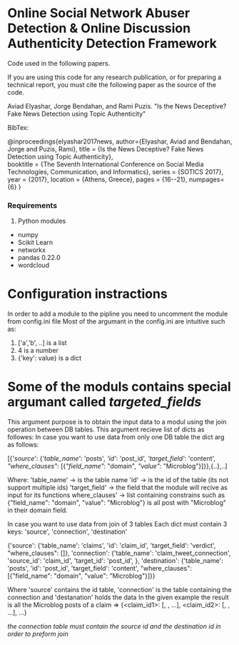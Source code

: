 # Online Social Network Abuser Detection & Online Discussion Authenticity Detection Framework
Code used in the following papers.

If you are using this code for any research publication, or for preparing a technical report, you must cite the following paper as the source of the code.

Aviad Elyashar, Jorge Bendahan, and Rami Puzis. "Is the News Deceptive? Fake News Detection using Topic Authenticity"

BibTex:

@inproceedings{elyashar2017news,
 author={Elyashar, Aviad and Bendahan, Jorge and Puzis, Rami},
 title     = {Is the News Deceptive? Fake News Detection using Topic Authenticity},  
 booktitle = {The Seventh International Conference on Social Media Technologies, Communication, and Informatics},
 series = {SOTICS 2017},
 year = {2017},
 location = {Athens, Greece},
 pages     = {16--21},
 numpages={6}
 }

### Requirements
1. Python modules
  * numpy
  * Scikit Learn
  * networkx
  * pandas 0.22.0
  * wordcloud
  
  
# Configuration instractions
In order to add a module to the pipline you need to uncomment the module from config.ini file
Most of the argumant in the config.ini are intuitive such as:
1. ['a','b', ..] is a list
2. 4 is a number
3. {'key': value} is a dict

# Some of the moduls contains special argumant called *targeted_fields*
This argument purpose is to obtain the input data to a modul using the join operation between DB tables.
This argument recieve list of dicts as followes:
In case you want to use data from only one DB table the dict arg as follows:

[{*'source'*: {*'table_name'*: 'posts', *'id'*: 'post_id', *'target_field'*: 'content', *"where_clauses"*: [{*"field_name"*: "domain", *"value"*: "Microblog"}]}},{..},..]

Where:
'table_name' -> is the table name
'id' -> is the id of the table (its not support multiple ids)
'target_field' -> the field that the module will recive as input for its functions
where_clauses' -> list containing constrains such as {"field_name": "domain", "value": "Microblog"} is all post with "Microblog" in their domain field.

In case you want to use data from join of 3 tables
Each dict must contain 3 keys: 'source', 'connection', 'destination'

{'source': {'table_name': 'claims', 'id': 'claim_id', 'target_field': 'verdict', "where_clauses": []},
 'connection': {'table_name': 'claim_tweet_connection', 'source_id': 'claim_id', 'target_id': 'post_id', }, 
 'destination': {'table_name': 'posts', 'id': 'post_id', 'target_field': 'content', "where_clauses": [{"field_name": "domain", "value": "Microblog"}]}}
 
 Where 'source' contains the id table, 'connection' is the table containing the connection and 'destanation' holds the data
 In the given example the result is all the Microblog posts of a claim =>
 {<claim_id1>: [<post1>, <post2>, ...], <claim_id2>: [<post1>, <post2>, ...], ...}
 
 *the connection table must contain the source id and the destination id in order to preform join*
